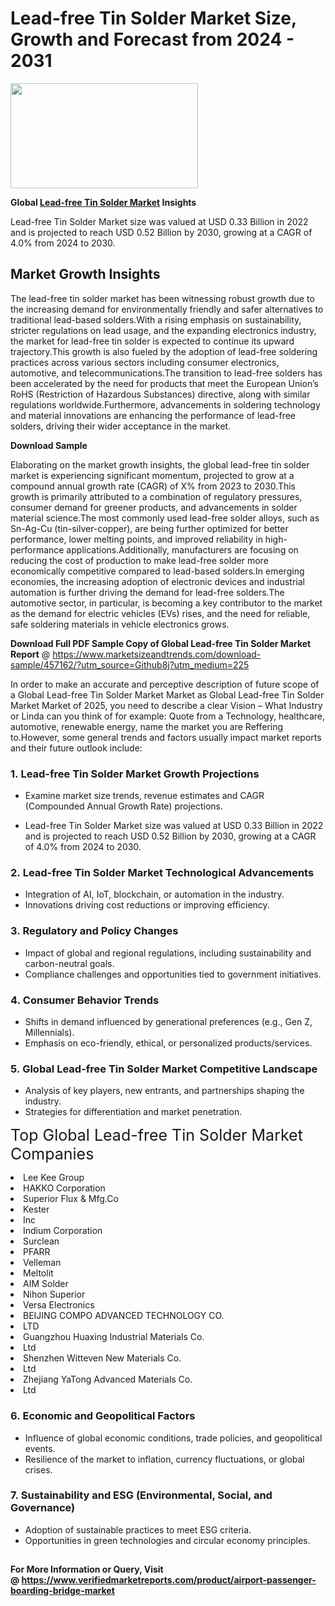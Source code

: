 <H1>Lead-free Tin Solder Market Size, Growth and Forecast from 2024 - 2031</H1><img class="aligncenter size-medium wp-image-584254" src="https://thirdeyenews.in/wp-content/uploads/2024/09/Global-Market-Research-300x168.jpeg" alt="" width="300" height="168" /><p><strong>Global&nbsp;<a href="https://www.marketsizeandtrends.com/download-sample/457162/?utm_source=Github8j?utm_medium=225">Lead-free Tin Solder Market</a> Insights</strong></p><p>Lead-free Tin Solder Market size was valued at USD 0.33 Billion in 2022 and is projected to reach USD 0.52 Billion by 2030, growing at a CAGR of 4.0% from 2024 to 2030.</p><p><h2>Market Growth Insights</h2> <p>The lead-free tin solder market has been witnessing robust growth due to the increasing demand for environmentally friendly and safer alternatives to traditional lead-based solders.With a rising emphasis on sustainability, stricter regulations on lead usage, and the expanding electronics industry, the market for lead-free tin solder is expected to continue its upward trajectory.This growth is also fueled by the adoption of lead-free soldering practices across various sectors including consumer electronics, automotive, and telecommunications.The transition to lead-free solders has been accelerated by the need for products that meet the European Union’s RoHS (Restriction of Hazardous Substances) directive, along with similar regulations worldwide.Furthermore, advancements in soldering technology and material innovations are enhancing the performance of lead-free solders, driving their wider acceptance in the market.</p> <p><strong>Download Sample</strong></p> <p>Elaborating on the market growth insights, the global lead-free tin solder market is experiencing significant momentum, projected to grow at a compound annual growth rate (CAGR) of X% from 2023 to 2030.This growth is primarily attributed to a combination of regulatory pressures, consumer demand for greener products, and advancements in solder material science.The most commonly used lead-free solder alloys, such as Sn-Ag-Cu (tin-silver-copper), are being further optimized for better performance, lower melting points, and improved reliability in high-performance applications.Additionally, manufacturers are focusing on reducing the cost of production to make lead-free solder more economically competitive compared to lead-based solders.In emerging economies, the increasing adoption of electronic devices and industrial automation is further driving the demand for lead-free solders.The automotive sector, in particular, is becoming a key contributor to the market as the demand for electric vehicles (EVs) rises, and the need for reliable, safe soldering materials in vehicle electronics grows.</p> <p><span class=""><strong>Download Full PDF Sample Copy of Global Lead-free Tin Solder Market Report</strong> @ <a href="https://www.marketsizeandtrends.com/download-sample/457162/?utm_source=Github8j?utm_medium=225" target="_blank">https://www.marketsizeandtrends.com/download-sample/457162/?utm_source=Github8j?utm_medium=225</a></span></p><p>In order to make an accurate and perceptive description of future scope of a Global&nbsp;Lead-free Tin Solder Market Market as Global&nbsp;Lead-free Tin Solder Market Market of 2025, you need to describe a clear Vision &ndash; What Industry or Linda can you think of for example: Quote from a Technology, healthcare, automotive, renewable energy, name the market you are Reffering to.However, some general trends and factors usually impact market reports and their future outlook include:</p><h3>1.&nbsp;<strong>Lead-free Tin Solder Market Growth Projections</strong></h3><ul><li>Examine market size trends, revenue estimates and CAGR (Compounded Annual Growth Rate) projections.</li><li><p>Lead-free Tin Solder Market size was valued at USD 0.33 Billion in 2022 and is projected to reach USD 0.52 Billion by 2030, growing at a CAGR of 4.0% from 2024 to 2030.</p></li></ul><h3>2.&nbsp;<strong>Lead-free Tin Solder Market Technological Advancements</strong></h3><ul><li>Integration of AI, IoT, blockchain, or automation in the industry.</li><li>Innovations driving cost reductions or improving efficiency.</li></ul><h3>3.&nbsp;<strong>Regulatory and Policy Changes</strong></h3><ul><li>Impact of global and regional regulations, including sustainability and carbon-neutral goals.</li><li>Compliance challenges and opportunities tied to government initiatives.</li></ul><h3>4.&nbsp;<strong>Consumer Behavior Trends</strong></h3><ul><li>Shifts in demand influenced by generational preferences (e.g., Gen Z, Millennials).</li><li>Emphasis on eco-friendly, ethical, or personalized products/services.</li></ul><h3>5.&nbsp;<strong>Global Lead-free Tin Solder Market Competitive Landscape</strong></h3><ul><li>Analysis of key players, new entrants, and partnerships shaping the industry.</li><li>Strategies for differentiation and market penetration.</li></ul><p data-pm-slice="1 1 []"><span style="color: inherit; font-family: inherit; font-size: 25px;">Top Global Lead-free Tin Solder Market Companies</span></p><div class="" data-test-id=""><p><li>Lee Kee Group</li><li> HAKKO Corporation</li><li> Superior Flux & Mfg.Co</li><li> Kester</li><li> Inc</li><li> Indium Corporation</li><li> Surclean</li><li> PFARR</li><li> Velleman</li><li> Meltolit</li><li> AIM Solder</li><li> Nihon Superior</li><li> Versa Electronics</li><li> BEIJING COMPO ADVANCED TECHNOLOGY CO.</li><li>LTD</li><li> Guangzhou Huaxing Industrial Materials Co.</li><li> Ltd</li><li> Shenzhen Witteven New Materials Co.</li><li> Ltd</li><li> Zhejiang YaTong Advanced Materials Co.</li><li>Ltd</li></p></div><h3>6.&nbsp;<strong>Economic and Geopolitical Factors</strong></h3><ul><li>Influence of global economic conditions, trade policies, and geopolitical events.</li><li>Resilience of the market to inflation, currency fluctuations, or global crises.</li></ul><h3>7.&nbsp;<strong>Sustainability and ESG (Environmental, Social, and Governance)</strong></h3><ul><li>Adoption of sustainable practices to meet ESG criteria.</li><li>Opportunities in green technologies and circular economy principles.</li></ul><h2><strong style="font-size: 14px;">For More Information or Query, Visit @&nbsp;</strong><a style="background-color: #ffffff; font-size: 14px;" href="https://www.marketsizeandtrends.com/report/lead-free-tin-solder-market/" target="_blank">https://www.verifiedmarketreports.com/product/airport-passenger-boarding-bridge-market</a></h2>